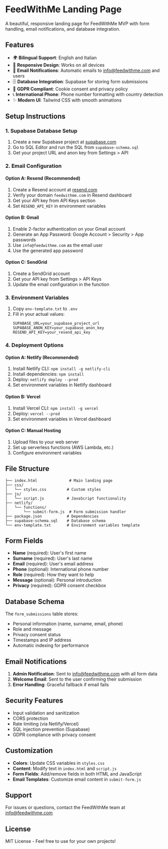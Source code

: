 # FeedWithMe Landing Page

A beautiful, responsive landing page for FeedWithMe MVP with form handling, email notifications, and database integration.

## Features

- 🌍 **Bilingual Support**: English and Italian
- 📱 **Responsive Design**: Works on all devices
- 📧 **Email Notifications**: Automatic emails to info@feedwithme.com and users
- 🗄️ **Database Integration**: Supabase for storing form submissions
- 🍪 **GDPR Compliant**: Cookie consent and privacy policy
- 📞 **International Phone**: Phone number formatting with country detection
- ✨ **Modern UI**: Tailwind CSS with smooth animations

## Setup Instructions

### 1. Supabase Database Setup

1. Create a new Supabase project at [supabase.com](https://supabase.com)
2. Go to SQL Editor and run the SQL from `supabase-schema.sql`
3. Get your project URL and anon key from Settings > API

### 2. Email Configuration

#### Option A: Resend (Recommended)
1. Create a Resend account at [resend.com](https://resend.com)
2. Verify your domain `feedwithme.com` in Resend dashboard
3. Get your API key from API Keys section
4. Set `RESEND_API_KEY` in environment variables

#### Option B: Gmail
1. Enable 2-factor authentication on your Gmail account
2. Generate an App Password: Google Account > Security > App passwords
3. Use `info@feedwithme.com` as the email user
4. Use the generated app password

#### Option C: SendGrid
1. Create a SendGrid account
2. Get your API key from Settings > API Keys
3. Update the email configuration in the function

### 3. Environment Variables

1. Copy `env-template.txt` to `.env`
2. Fill in your actual values:
   ```
   SUPABASE_URL=your_supabase_project_url
   SUPABASE_ANON_KEY=your_supabase_anon_key
   RESEND_API_KEY=your_resend_api_key
   ```

### 4. Deployment Options

#### Option A: Netlify (Recommended)
1. Install Netlify CLI: `npm install -g netlify-cli`
2. Install dependencies: `npm install`
3. Deploy: `netlify deploy --prod`
4. Set environment variables in Netlify dashboard

#### Option B: Vercel
1. Install Vercel CLI: `npm install -g vercel`
2. Deploy: `vercel --prod`
3. Set environment variables in Vercel dashboard

#### Option C: Manual Hosting
1. Upload files to your web server
2. Set up serverless functions (AWS Lambda, etc.)
3. Configure environment variables

## File Structure

```
├── index.html              # Main landing page
├── css/
│   └── styles.css         # Custom styles
├── js/
│   └── script.js          # JavaScript functionality
├── netlify/
│   └── functions/
│       └── submit-form.js  # Form submission handler
├── package.json           # Dependencies
├── supabase-schema.sql    # Database schema
└── env-template.txt       # Environment variables template
```

## Form Fields

- **Name** (required): User's first name
- **Surname** (required): User's last name  
- **Email** (required): User's email address
- **Phone** (optional): International phone number
- **Role** (required): How they want to help
- **Message** (optional): Personal introduction
- **Privacy** (required): GDPR consent checkbox

## Database Schema

The `form_submissions` table stores:
- Personal information (name, surname, email, phone)
- Role and message
- Privacy consent status
- Timestamps and IP address
- Automatic indexing for performance

## Email Notifications

1. **Admin Notification**: Sent to info@feedwithme.com with all form data
2. **Welcome Email**: Sent to the user confirming their submission
3. **Error Handling**: Graceful fallback if email fails

## Security Features

- Input validation and sanitization
- CORS protection
- Rate limiting (via Netlify/Vercel)
- SQL injection prevention (Supabase)
- GDPR compliance with privacy consent

## Customization

- **Colors**: Update CSS variables in `styles.css`
- **Content**: Modify text in `index.html` and `script.js`
- **Form Fields**: Add/remove fields in both HTML and JavaScript
- **Email Templates**: Customize email content in `submit-form.js`

## Support

For issues or questions, contact the FeedWithMe team at info@feedwithme.com

## License

MIT License - Feel free to use for your own projects!

